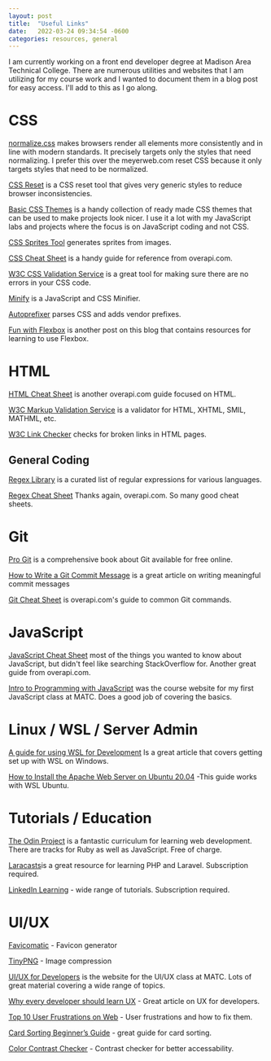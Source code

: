 ```yaml
---
layout: post
title:  "Useful Links"
date:   2022-03-24 09:34:54 -0600
categories: resources, general
---
```


I am currently working on a front end developer degree at Madison Area Technical College. 
There are numerous utilities and websites that I am utilizing for my course work and
I wanted to document them in a blog post for easy access. I'll add to this as I go along. 

# CSS 
[normalize.css](https://necolas.github.io/normalize.css/8.0.1/normalize.css) makes browsers render all elements more consistently and in line with modern standards. It precisely targets only the styles that need normalizing. I prefer this over the meyerweb.com reset CSS because it only targets styles that need
to be normalized. 

[CSS Reset](https://meyerweb.com/eric/tools/css/reset/) is a CSS reset tool that gives very generic styles
to reduce browser inconsistencies. 

[Basic CSS Themes](https://codepen.io/collection/DKwPxL) is a handy collection of ready made CSS themes 
that can be used to make projects look nicer. I use it a lot with my JavaScript labs and projects where 
the focus is on JavaScript coding and not CSS.

[CSS Sprites Tool](https://cssspritestool.com/) generates sprites from images. 

[CSS Cheat Sheet](https://overapi.com/css) is a handy guide for reference from overapi.com.

[W3C CSS Validation Service](https://jigsaw.w3.org/css-validator/) is a great tool for making sure there
are no errors in your CSS code. 

[Minify](https://www.minifier.org/) is a JavaScript and CSS Minifier. 

[Autoprefixer](https://autoprefixer.github.io/) parses CSS and adds vendor prefixes.

[Fun with Flexbox](https://bivrostlabs.com/howto,/flexbox,/tutorials/2021/12/02/flexbox.html) is another post on this blog that contains resources for learning to use Flexbox.


# HTML
[HTML Cheat Sheet](https://overapi.com/html) is another overapi.com guide focused on HTML. 

[W3C Markup Validation Service](https://validator.w3.org/) is a validator for HTML, XHTML, SMIL, MATHML, etc. 

[W3C Link Checker](https://validator.w3.org/checklink) checks for broken links in HTML pages. 

## General Coding
[Regex Library](https://uibakery.io/regex-library) is a curated list of regular expressions for various languages.

[Regex Cheat Sheet](https://overapi.com/regex) Thanks again, overapi.com. So many good cheat sheets. 


# Git
[Pro Git](https://git-scm.com/book/en/v2) is a comprehensive book about Git available for free online. 

[How to Write a Git Commit Message](https://cbea.ms/git-commit/) is a great article on writing meaningful commit messages

[Git Cheat Sheet](https://overapi.com/git) is overapi.com's guide to common Git commands.


# JavaScript
[JavaScript Cheat Sheet](https://overapi.com/javascript) most of the things you wanted to know about JavaScript, but didn't feel like searching StackOverflow for. Another great guide from overapi.com.

[Intro to Programming with JavaScript](https://ipjs.rjbielby.com/) was the course website for my first JavaScript class at MATC. Does a good job of covering the basics. 

# Linux / WSL / Server Admin
[A guide for using WSL for Development](https://janelbrandon.medium.com/a-guide-for-using-wsl-for-development-d135670313a6) Is a great article that covers getting set up with WSL on Windows. 

[How to Install the Apache Web Server on Ubuntu 20.04](https://www.digitalocean.com/community/tutorials/how-to-install-the-apache-web-server-on-ubuntu-20-04) -This guide works with WSL Ubuntu. 

# Tutorials / Education
[The Odin Project](https://www.theodinproject.com/) is a fantastic curriculum for learning web development. There are tracks for Ruby as well as JavaScript. Free of charge.

[Laracasts](https://laracasts.com/)is a great resource for learning PHP and Laravel. Subscription required. 

[LinkedIn Learning](https://www.linkedin.com/learning/) - wide range of tutorials. Subscription required. 


# UI/UX
[Favicomatic](https://favicomatic.com/) - Favicon generator

[TinyPNG](https://tinypng.com/) - Image compression

[UI/UX for Developers](https://d122zmbwgnybx5.cloudfront.net/) is the website for the UI/UX class at MATC. Lots of great material covering a wide range of topics. 

[Why every developer should learn UX](https://uxdesign.cc/why-every-developer-should-learn-ux-5-tips-for-devs-b8870bd5a959) - Great article on UX for developers. 

[Top 10 User Frustrations on Web](https://uxplanet.org/top-10-user-frustrations-on-web-17e522ea5274) - User frustrations and how to fix them.

[Card Sorting Beginner’s Guide](https://www.smashingmagazine.com/2014/10/improving-information-architecture-card-sorting-beginners-guide/) - great guide for card sorting.

[Color Contrast Checker](https://www.tpgi.com/color-contrast-checker/) - Contrast checker for better accessability.
